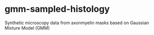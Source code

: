 # gmm-sampled-histology
Synthetic microscopy data from axonmyelin masks based on Gaussian Mixture Model (GMM)
